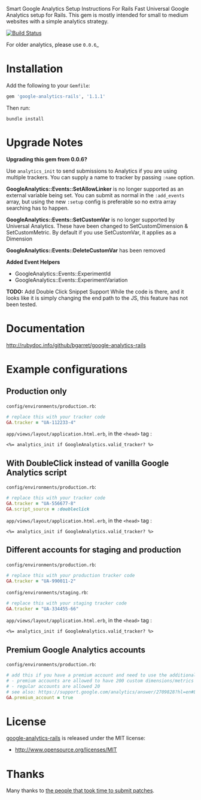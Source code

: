 Smart Google Analytics Setup Instructions For Rails
Fast Universal Google Analytics setup for Rails. This gem is mostly intended for small to medium websites with a simple analytics strategy.

[![Build Status](https://travis-ci.org/bgarret/google-analytics-rails.png?branch=master)](https://travis-ci.org/bgarret/google-analytics-rails)

For older analytics, please use `0.0.6`_

Installation
============

Add the following to your `Gemfile`:

```ruby
gem 'google-analytics-rails', '1.1.1'
```

Then run:

    bundle install

Upgrade Notes
============

__Upgrading this gem from 0.0.6?__

Use `analytics_init` to send submissions to Analytics if you are using multiple trackers. You can supply a name to tracker by passing `:name` option.

**GoogleAnalytics::Events::SetAllowLinker** is no longer supported as an external variable being set. You can submit as normal in the `:add_events` array, but using the new `:setup` config is preferable so no extra array searching has to happen.

**GoogleAnalytics::Events::SetCustomVar** is no longer supported by Universal Analytics. These have been changed to SetCustomDimension & SetCustomMetric. By default if you use SetCustomVar, it applies as a Dimension

**GoogleAnalytics::Events::DeleteCustomVar** has been removed

**Added Event Helpers**

  - GoogleAnalytics::Events::ExperimentId
  - GoogleAnalytics::Events::ExperimentVariation

**TODO:** Add Double Click Snippet Support
While the code is there, and it looks like it is simply changing the end path to the JS, this feature has not been tested.



Documentation
=============

http://rubydoc.info/github/bgarret/google-analytics-rails

Example configurations
======================

Production only
---------------

`config/environments/production.rb`:

```ruby
# replace this with your tracker code
GA.tracker = "UA-112233-4"
```

`app/views/layout/application.html.erb`, in the `<head>` tag :

```erb
<%= analytics_init if GoogleAnalytics.valid_tracker? %>
```

With DoubleClick instead of vanilla Google Analytics script
-----------------------------------------------------------

`config/environments/production.rb`:

```ruby
# replace this with your tracker code
GA.tracker = "UA-556677-8"
GA.script_source = :doubleclick
```

`app/views/layout/application.html.erb`, in the `<head>` tag :

```erb
<%= analytics_init if GoogleAnalytics.valid_tracker? %>
```

Different accounts for staging and production
-------------------------------------------------

`config/environments/production.rb`:

```ruby
# replace this with your production tracker code
GA.tracker = "UA-990011-2"
```

`config/environments/staging.rb`:

```ruby
# replace this with your staging tracker code
GA.tracker = "UA-334455-66"
```

`app/views/layout/application.html.erb`, in the `<head>` tag :

```erb
<%= analytics_init if GoogleAnalytics.valid_tracker? %>
```

Premium Google Analytics accounts
---------------------------------

`config/environments/production.rb`:

```ruby
# add this if you have a premium account and need to use the additional dimension/metric indices
# - premium accounts are allowed to have 200 custom dimensions/metrics
# - regular accounts are allowed 20
# see also: https://support.google.com/analytics/answer/2709828?hl=en#Limits
GA.premium_account = true
```

License
=======

[google-analytics-rails](https://github.com/bgarret/google-analytics-rails) is released under the MIT license:

* http://www.opensource.org/licenses/MIT

Thanks
======

Many thanks to [the people that took time to submit patches](https://github.com/bgarret/google-analytics-rails/contributors).

